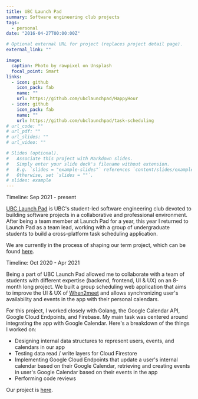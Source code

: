 ```yaml
---
title: UBC Launch Pad
summary: Software engineering club projects
tags:
  - personal
date: "2016-04-27T00:00:00Z"

# Optional external URL for project (replaces project detail page).
external_link: ""

image:
  caption: Photo by rawpixel on Unsplash
  focal_point: Smart
links:
  - icon: github
    icon_pack: fab
    name: ""
    url: https://github.com/ubclaunchpad/HappyHour
  - icon: github
    icon_pack: fab
    name: ""
    url: https://github.com/ubclaunchpad/task-scheduling
# url_code: ""
# url_pdf: ""
# url_slides: ""
# url_video: ""

# Slides (optional).
#   Associate this project with Markdown slides.
#   Simply enter your slide deck's filename without extension.
#   E.g. `slides = "example-slides"` references `content/slides/example-slides.md`.
#   Otherwise, set `slides = ""`.
# slides: example
---
```


Timeline: Sep 2021 - present

[UBC Launch Pad](https://ubclaunchpad.com/) is UBC's student-led software engineering club devoted to building software projects in a collaborative and professional environment. After being a team member at Launch Pad for a year, this year I returned to Launch Pad as a team lead, working with a group of undergraduate students to build a cross-platform task scheduling application.

We are currently in the process of shaping our term project, which can be found [here](https://github.com/ubclaunchpad/task-scheduling).

Timeline: Oct 2020 - Apr 2021

Being a part of UBC Launch Pad allowed me to collaborate with a team of students with different expertise (backend, frontend, UI & UX) on an 8-month long project. We built a group scheduling web application that aims to improve the UI & UX of [When2meet](https://www.when2meet.com/) and allows synchronizing user's availability and events in the app with their personal calendars.

For this project, I worked closely with Golang, the Google Calendar API, Google Cloud Endpoints, and Firebase. My main task was centered around integrating the app with Google Calendar. Here's a breakdown of the things I worked on:

- Designing internal data structures to represent users, events, and calendars in our app
- Testing data read / write layers for Cloud Firestore
- Implementing Google Cloud Endpoints that update a user's internal calendar based on their Google Calendar, retrieving and creating events in user's Google Calendar based on their events in the app
- Performing code reviews

Our project is [here](https://github.com/ubclaunchpad/HappyHour).

